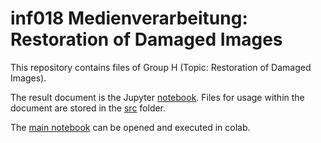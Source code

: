 # inf018 Medienverarbeitung: Restoration of Damaged Images

This repository contains files of Group H (Topic: Restoration of Damaged Images).

The result document is the Jupyter [notebook](main.ipynb).
Files for usage within the document are stored in the [src](https://github.com/uol-mediaprocessing/group-projects-image-restauration/tree/master/src) folder.

The [main notebook](https://colab.research.google.com/github/uol-mediaprocessing/group-projects-image-restauration/blob/master/main.ipynb) can be opened and executed in colab.
